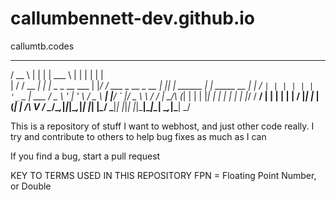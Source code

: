 # callumbennett-dev.github.io
callumtb.codes

 _____       _ _                ______                       _   _             _            
/  __ \     | | |               | ___ \                     | | | |           | |           
| /  \/ __ _| | |_   _ _ __ ___ | |_/ / ___ _ __  _ __   ___| |_| |_ ______ __| | _____   __
| |    / _` | | | | | | '_ ` _ \| ___ \/ _ \ '_ \| '_ \ / _ \ __| __|______/ _` |/ _ \ \ / /
| \__/\ (_| | | | |_| | | | | | | |_/ /  __/ | | | | | |  __/ |_| |_      | (_| |  __/\ V / 
 \____/\__,_|_|_|\__,_|_| |_| |_\____/ \___|_| |_|_| |_|\___|\__|\__|      \__,_|\___| \_/  
                                                                                                                                                                                        

This is a repository of stuff I want to webhost, and just other code really.
I try and contribute to others to help bug fixes as much as I can

If you find a bug, start a pull request


KEY TO TERMS USED IN THIS REPOSITORY
FPN = Floating Point Number, or Double
